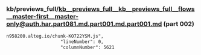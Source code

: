 ### kb/previews_full/kb__previews_full__kb__previews_full__flows__master-first__master-only@auth.har.part081.md.part001.md.part001.md (part 002)

```md
n958200.alteg.io/chunk-KO722YSM.js",
                    "lineNumber": 0,
                    "columnNumber": 5621
       
```

```
